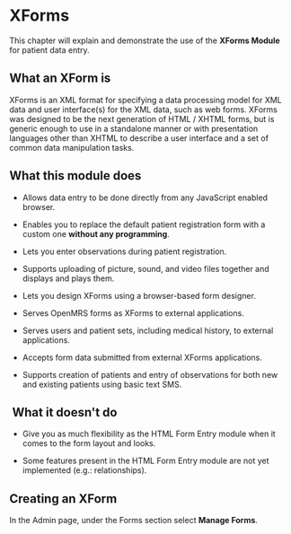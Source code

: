 # XForms

This chapter will explain and demonstrate the use of the **XForms Module** for patient data entry.

## What an XForm is

XForms is an XML format for specifying a data processing model for XML data and user interface\(s\) for the XML data, such as web forms. XForms was designed to be the next generation of HTML / XHTML forms, but is generic enough to use in a standalone manner or with presentation languages other than XHTML to describe a user interface and a set of common data manipulation tasks.

## What this module does

* Allows data entry to be done directly from any JavaScript enabled browser.

* Enables you to replace the default patient registration form with a custom one **without any programming**.

* Lets you enter observations during patient registration.

* Supports uploading of picture, sound, and video files together and displays and plays them.

* Lets you design XForms using a browser-based form designer.


* Serves OpenMRS forms as XForms to external applications.

* Serves users and patient sets, including medical history, to external applications.

* Accepts form data submitted from external XForms applications.

* Supports creation of patients and entry of observations for both new and existing patients using basic text SMS.


##  What it doesn't do

* Give you as much flexibility as the ﻿HTML Form Entry module when it comes to the form layout and looks.

* Some features present in the HTML Form Entry module are not yet implemented (e.g.: relationships).

## Creating an XForm

In the Admin page, under the Forms section select **Manage Forms**.

